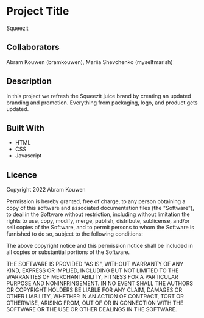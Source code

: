 # Project Title 
Squeezit  

## Collaborators 

Abram Kouwen  (bramkouwen), Mariia Shevchenko   (myselfmarish)

## Description
In this project we refresh the Squeezit juice brand by creating an updated branding and promotion. Everything from packaging, logo, and product gets updated.

## Built With

- HTML
- CSS
- Javascript  

## Licence 

Copyright 2022 Abram Kouwen

Permission is hereby granted, free of charge, to any person obtaining a copy of this software and associated documentation files (the "Software"), to deal in the Software without restriction, including without limitation the rights to use, copy, modify, merge, publish, distribute, sublicense, and/or sell copies of the Software, and to permit persons to whom the Software is furnished to do so, subject to the following conditions:

The above copyright notice and this permission notice shall be included in all copies or substantial portions of the Software.

THE SOFTWARE IS PROVIDED "AS IS", WITHOUT WARRANTY OF ANY KIND, EXPRESS OR IMPLIED, INCLUDING BUT NOT LIMITED TO THE WARRANTIES OF MERCHANTABILITY, FITNESS FOR A PARTICULAR PURPOSE AND NONINFRINGEMENT. IN NO EVENT SHALL THE AUTHORS OR COPYRIGHT HOLDERS BE LIABLE FOR ANY CLAIM, DAMAGES OR OTHER LIABILITY, WHETHER IN AN ACTION OF CONTRACT, TORT OR OTHERWISE, ARISING FROM, OUT OF OR IN CONNECTION WITH THE SOFTWARE OR THE USE OR OTHER DEALINGS IN THE SOFTWARE.